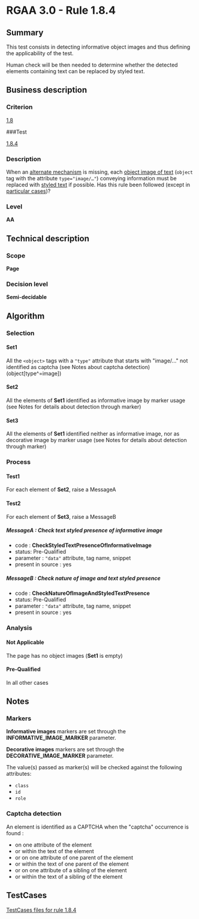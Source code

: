 # RGAA 3.0 -  Rule 1.8.4

## Summary

This test consists in detecting informative object images and thus defining the applicability of the test.

Human check will be then needed to determine whether the detected elements containing text can be replaced by styled text.

## Business description

### Criterion

[1.8](http://disic.github.io/rgaa_referentiel_en/RGAA3.0_Criteria_English_version_v1.html#crit-1-8)

###Test

[1.8.4](http://disic.github.io/rgaa_referentiel_en/RGAA3.0_Criteria_English_version_v1.html#test-1-8-4)

### Description
When an <a href="http://disic.github.io/rgaa_referentiel_en/RGAA3.0_Glossary_English_version_v1.html#mMecaRempl">alternate
  mechanism</a> is missing, each <a href="http://disic.github.io/rgaa_referentiel_en/RGAA3.0_Glossary_English_version_v1.html#mImgTextObj">object
  image of text</a> (<code>object</code> tag with the attribute
    <code>type="image/…"</code>) conveying information must be replaced
    with <a href="http://disic.github.io/rgaa_referentiel_en/RGAA3.0_Glossary_English_version_v1.html#mTexteStyle">styled
  text</a> if possible. Has this rule been followed (except in <a title="Particular cases for criterion 1.8" href="http://disic.github.io/rgaa_referentiel_en/RGAA3.0_Particular_cases_English_version_v1.html#cpCrit1-8">particular cases</a>)? 


### Level

**AA**

## Technical description

### Scope

**Page**

### Decision level

**Semi-decidable**

## Algorithm

### Selection

#### Set1

All the `<object>` tags with a `"type"` attribute that starts with "image/..." not identified as captcha (see Notes about captcha detection)  (object[type^=image])

#### Set2

All the elements of **Set1** identified as informative image by marker usage (see Notes for details about detection through marker)

#### Set3

All the elements of **Set1** identified neither as informative image, nor as decorative image by marker usage (see Notes for details about detection through marker)

### Process

#### Test1

For each element of **Set2**, raise a MessageA

#### Test2

For each element of **Set3**, raise a MessageB

##### MessageA : Check text styled presence of informative image

-    code : **CheckStyledTextPresenceOfInformativeImage** 
-    status: Pre-Qualified
-    parameter : `"data"` attribute, tag name, snippet
-    present in source : yes

##### MessageB : Check nature of image and text styled presence

-    code : **CheckNatureOfImageAndStyledTextPresence** 
-    status: Pre-Qualified
-    parameter : `"data"` attribute, tag name, snippet
-    present in source : yes

### Analysis

#### Not Applicable 

The page has no object images (**Set1** is empty)

#### Pre-Qualified

In all other cases

## Notes

### Markers 

**Informative images** markers are set through the **INFORMATIVE_IMAGE_MARKER** parameter.

**Decorative images** markers are set through the **DECORATIVE_IMAGE_MARKER** parameter.

The value(s) passed as marker(s) will be checked against the following attributes:

- `class`
- `id`
- `role`

### Captcha detection

An element is identified as a CAPTCHA when the "captcha" occurrence is found :

- on one attribute of the element
- or within the text of the element
- or on one attribute of one parent of the element
- or within the text of one parent of the element
- or on one attribute of a sibling of the element
- or within the text of a sibling of the element



##  TestCases 

[TestCases files for rule 1.8.4](https://github.com/Asqatasun/Asqatasun/tree/master/rules/rules-rgaa3.0/src/test/resources/testcases/rgaa30/Rgaa30Rule010804/) 


